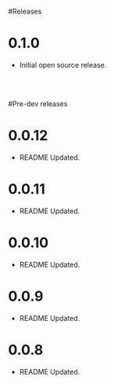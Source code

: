 #Releases
# 0.1.0
- Initial open source release.
<br>
<br>

#Pre-dev releases
# 0.0.12
- README Updated.
# 0.0.11
- README Updated.
# 0.0.10
- README Updated.
# 0.0.9
- README Updated.
# 0.0.8
- README Updated.